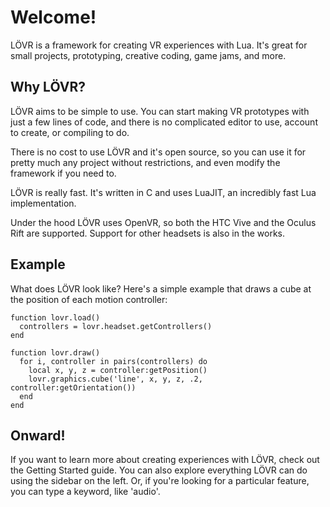 <!--
category: guide
-->

Welcome!
===

LÖVR is a framework for creating VR experiences with Lua.  It's great for small projects,
prototyping, creative coding, game jams, and more.

Why LÖVR?
---

LÖVR aims to be simple to use.  You can start making VR prototypes with just a few lines of code,
and there is no complicated editor to use, account to create, or compiling to do.

There is no cost to use LÖVR and it's open source, so you can use it for pretty much any
project without restrictions, and even modify the framework if you need to.

LÖVR is really fast.  It's written in C and uses LuaJIT, an incredibly fast Lua implementation.

Under the hood LÖVR uses OpenVR, so both the HTC Vive and the Oculus Rift are supported.  Support
for other headsets is also in the works.

Example
---

What does LÖVR look like?  Here's a simple example that draws a cube at the position of each
motion controller:

```
function lovr.load()
  controllers = lovr.headset.getControllers()
end

function lovr.draw()
  for i, controller in pairs(controllers) do
    local x, y, z = controller:getPosition()
    lovr.graphics.cube('line', x, y, z, .2, controller:getOrientation())
  end
end
```

Onward!
---

If you want to learn more about creating experiences with LÖVR, check out the
<a data-key="Getting_Started">Getting Started</a> guide.  You can also explore everything LÖVR can
do using the sidebar on the left.  Or, if you're looking for a particular feature, you can type a
keyword, like 'audio'.
